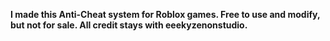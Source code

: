 **I made this Anti-Cheat system for Roblox games.
Free to use and modify, but not for sale.
All credit stays with eeekyzenonstudio.**

